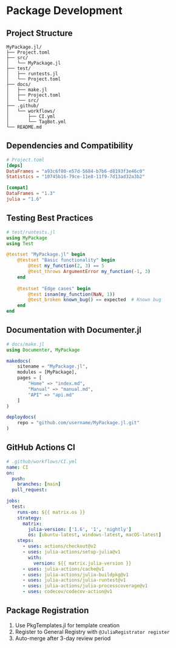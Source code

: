 # Package Development

## Project Structure
```
MyPackage.jl/
├── Project.toml
├── src/
│   └── MyPackage.jl
├── test/
│   ├── runtests.jl
│   └── Project.toml
├── docs/
│   ├── make.jl
│   ├── Project.toml
│   └── src/
├── .github/
│   └── workflows/
│       ├── CI.yml
│       └── TagBot.yml
└── README.md
```

## Dependencies and Compatibility
```toml
# Project.toml
[deps]
DataFrames = "a93c6f00-e57d-5684-b7b6-d8193f3e46c0"
Statistics = "10745b16-79ce-11e8-11f9-7d13ad32a3b2"

[compat]
DataFrames = "1.3"
julia = "1.6"
```

## Testing Best Practices
```julia
# test/runtests.jl
using MyPackage
using Test

@testset "MyPackage.jl" begin
    @testset "Basic functionality" begin
        @test my_function(2, 3) == 5
        @test_throws ArgumentError my_function(-1, 3)
    end
    
    @testset "Edge cases" begin
        @test isnan(my_function(NaN, 1))
        @test_broken known_bug() == expected  # Known bug
    end
end
```

## Documentation with Documenter.jl
```julia
# docs/make.jl
using Documenter, MyPackage

makedocs(
    sitename = "MyPackage.jl",
    modules = [MyPackage],
    pages = [
        "Home" => "index.md",
        "Manual" => "manual.md",
        "API" => "api.md"
    ]
)

deploydocs(
    repo = "github.com/username/MyPackage.jl.git"
)
```

## GitHub Actions CI
```yaml
# .github/workflows/CI.yml
name: CI
on:
  push:
    branches: [main]
  pull_request:

jobs:
  test:
    runs-on: ${{ matrix.os }}
    strategy:
      matrix:
        julia-version: ['1.6', '1', 'nightly']
        os: [ubuntu-latest, windows-latest, macOS-latest]
    steps:
      - uses: actions/checkout@v2
      - uses: julia-actions/setup-julia@v1
        with:
          version: ${{ matrix.julia-version }}
      - uses: julia-actions/cache@v1
      - uses: julia-actions/julia-buildpkg@v1
      - uses: julia-actions/julia-runtest@v1
      - uses: julia-actions/julia-processcoverage@v1
      - uses: codecov/codecov-action@v1
```

## Package Registration
1. Use PkgTemplates.jl for template creation
2. Register to General Registry with `@JuliaRegistrator register`
3. Auto-merge after 3-day review period